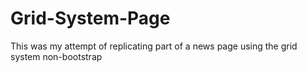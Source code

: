 # Grid-System-Page
This was my attempt of replicating part of a news page using the grid system non-bootstrap
